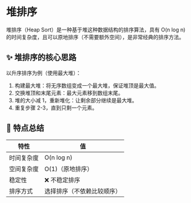 # 堆排序

堆排序（Heap Sort）是一种基于堆这种数据结构的排序算法，具有 O(n log n) 的时间复杂度，且可以原地排序（不需要额外空间），是非常经典的排序方法。

## ✨ 堆排序的核心思路

以升序排序为例（使用最大堆）：

1. 构建最大堆：将无序数组变成一个最大堆，保证堆顶是最大值。
2. 交换堆顶和末尾元素：最大元素移到数组末尾。
3. 堆的大小减 1，重新堆化：让剩余部分继续是最大堆。
4. 重复步骤 2-3，直到只剩一个元素。

## 🧠 特点总结

| 特性    | 值             |
| ----- | ------------- |
| 时间复杂度 | O(n log n)    |
| 空间复杂度 | O(1)（原地排序）    |
| 稳定性   | ❌ 不稳定排序       |
| 排序方式  | 选择排序（不依赖比较顺序） |

